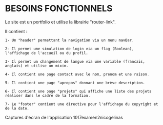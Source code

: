 # BESOINS FONCTIONNELS

Le site est un portfolio et utilise la librairie "router-link".

Il contient :

	1- Un "header" permettant la navigation via un menu navBar.

	2- Il permet une simulation de login via un flag (Boolean), l'affichage de l'accueil ou du profil.

	3- Il permet un changement de langue via une variable (francais, anglais) et utilise un mixin.

	4- Il contient une page contact avec le nom, prenom et une raison.

	5- Il contient une page "apropos" donnant une brève description.

	6- Il contient une page "projets" qui affiche une liste des projets réaliser dans le cadre de la formation.

	7- Le "footer" contient une directive pour l'affichage du copyright et de la date.

Captures d'écran de l'application 1017examen2nicogelinas




